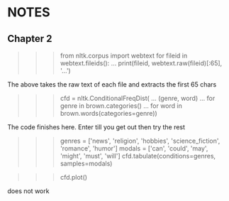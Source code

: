 # NOTES

## Chapter 2

>>> from nltk.corpus import webtext
>>> for fileid in webtext.fileids():
...     print(fileid, webtext.raw(fileid)[:65], '...')

The above takes the raw text of each file and extracts the first 65 chars

>>> cfd = nltk.ConditionalFreqDist(
...           (genre, word)
...           for genre in brown.categories()
...           for word in brown.words(categories=genre))

The code finishes here. Enter till you get out then try the rest

>>> genres = ['news', 'religion', 'hobbies', 'science_fiction', 'romance', 'humor']
>>> modals = ['can', 'could', 'may', 'might', 'must', 'will']
>>> cfd.tabulate(conditions=genres, samples=modals)

>>> cfd.plot()

does not work
